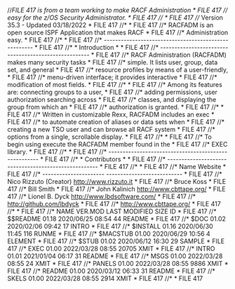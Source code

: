 //***FILE 417 is from a team working to make RACF Administration    *   FILE 417
//*           easy for the z/OS Security Administrator.             *   FILE 417
//*                                                                 *   FILE 417
//*  Version 35.3 - Updated 03/18/2022                              *   FILE 417
//*                                                                 *   FILE 417
//*  RACFADM is an open source ISPF Application that makes RACF     *   FILE 417
//*  Administration easy.                                           *   FILE 417
//*                                                                 *   FILE 417
//*  *-----------------------------------------------------*        *   FILE 417
//*  *                   Introduction                      *        *   FILE 417
//*  *-----------------------------------------------------*        *   FILE 417
//*  RACF Administration (RACFADM) makes many security tasks        *   FILE 417
//*  simple.  It lists user, group, data set, and general           *   FILE 417
//*  resource profiles by means of a user-friendly,                 *   FILE 417
//*  menu-driven interface; it provides interactive                 *   FILE 417
//*  modification of most fields.                                   *   FILE 417
//*                                                                 *   FILE 417
//*  Among its features are: connecting groups to a user,           *   FILE 417
//*  adding permissions, user authorization searching across        *   FILE 417
//*  classes, and displaying the group from which an                *   FILE 417
//*  authorization is granted.                                      *   FILE 417
//*                                                                 *   FILE 417
//*  Written in customizable Rexx, RACFADM includes an exec         *   FILE 417
//*  to automate creation of aliases or data sets when              *   FILE 417
//*  creating a new TSO user and can browse all RACF system         *   FILE 417
//*  options from a single, scrollable display.                     *   FILE 417
//*                                                                 *   FILE 417
//*  To begin using execute the RACFADM member found in the         *   FILE 417
//*  EXEC library.                                                  *   FILE 417
//*                                                                 *   FILE 417
//*  *-----------------------------------------------------*        *   FILE 417
//*  *                   Contributors                      *        *   FILE 417
//*  *-----------------------------------------------------*        *   FILE 417
//*                                                                 *   FILE 417
//*            Name                     Website                     *   FILE 417
//*    ----------------------    ---------------------------        *   FILE 417
//*    Nico Rizzuto (Creator)    http://www.rizzuto.it              *   FILE 417
//*    Bruce Koss                                                   *   FILE 417
//*    Bill Smith                                                   *   FILE 417
//*    John Kalinich             http://www.cbttape.org/            *   FILE 417
//*    Lionel B. Dyck            http://www.lbdsoftware.com/        *   FILE 417
//*                              http://github.com/lbdyck           *   FILE 417
//*                              http://www.cbttape.org/            *   FILE 417
//*                                                                 *   FILE 417
//*       NAME       VER.MOD   LAST MODIFIED     SIZE   ID          *   FILE 417
//*       $$README    01.18   2020/06/25 08:54     44 README        *   FILE 417
//*       $DOC        01.02   2020/02/06 09:42     17 INTRO         *   FILE 417
//*       $INSTALL    01.16   2020/06/30 11:45    116 RUNME         *   FILE 417
//*       $MACSTUB    01.00   2020/06/29 10:56      4 ELEMENT       *   FILE 417
//*       $STUB       01.02   2020/06/12 16:30     29 SAMPLE        *   FILE 417
//*       EXEC        01.00   2022/03/28 08:55  20705 XMIT          *   FILE 417
//*       INTRO       01.01   2021/01/04 06:17     31 README        *   FILE 417
//*       MSGS        01.00   2022/03/28 08:55     24 XMIT          *   FILE 417
//*       PANELS      01.00   2022/03/28 08:55   9886 XMIT          *   FILE 417
//*       README      01.00   2020/03/12 06:33     31 README        *   FILE 417
//*       SKELS       01.00   2022/03/28 08:55   2914 XMIT          *   FILE 417
//*                                                                 *   FILE 417
